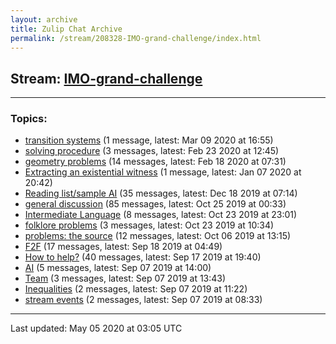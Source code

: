 ```yaml
---
layout: archive
title: Zulip Chat Archive
permalink: /stream/208328-IMO-grand-challenge/index.html
---
```


## Stream: [IMO-grand-challenge](https://leanprover-community.github.io/archive/stream/208328-IMO-grand-challenge/index.html)
---

### Topics:

* [transition systems](topic/transition.20systems.html) (1 message, latest: Mar 09 2020 at 16:55)
* [solving procedure](topic/solving.20procedure.html) (3 messages, latest: Feb 23 2020 at 12:45)
* [geometry problems](topic/geometry.20problems.html) (14 messages, latest: Feb 18 2020 at 07:31)
* [Extracting an existential witness](topic/Extracting.20an.20existential.20witness.html) (1 message, latest: Jan 07 2020 at 20:42)
* [Reading list/sample AI](topic/Reading.20list.2Fsample.20AI.html) (35 messages, latest: Dec 18 2019 at 07:14)
* [general discussion](topic/general.20discussion.html) (85 messages, latest: Oct 25 2019 at 00:33)
* [Intermediate Language](topic/Intermediate.20Language.html) (8 messages, latest: Oct 23 2019 at 23:01)
* [folklore problems](topic/folklore.20problems.html) (3 messages, latest: Oct 23 2019 at 10:34)
* [problems: the source](topic/problems.3A.20the.20source.html) (12 messages, latest: Oct 06 2019 at 13:15)
* [F2F](topic/F2F.html) (17 messages, latest: Sep 18 2019 at 04:49)
* [How to help?](topic/How.20to.20help.3F.html) (40 messages, latest: Sep 17 2019 at 19:40)
* [AI](topic/AI.html) (5 messages, latest: Sep 07 2019 at 14:00)
* [Team](topic/Team.html) (3 messages, latest: Sep 07 2019 at 13:43)
* [Inequalities](topic/Inequalities.html) (2 messages, latest: Sep 07 2019 at 11:22)
* [stream events](topic/stream.20events.html) (2 messages, latest: Sep 07 2019 at 08:33)

<hr><p>Last updated: May 05 2020 at 03:05 UTC</p>